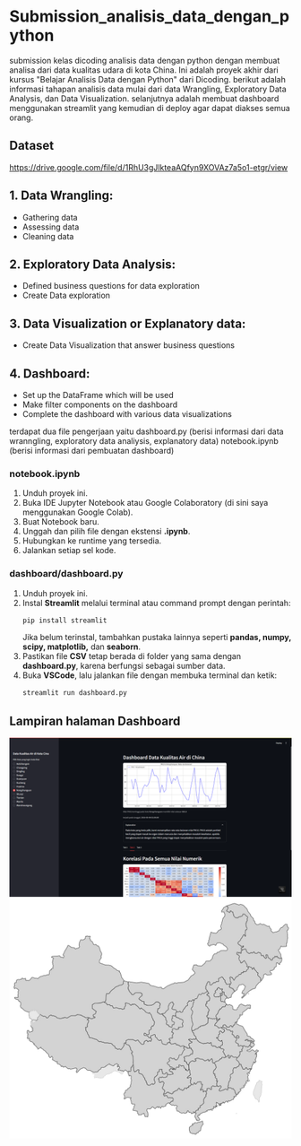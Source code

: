 # Submission_analisis_data_dengan_python
submission kelas dicoding analisis data dengan python dengan membuat analisa dari data kualitas udara di kota China. Ini adalah proyek akhir dari kursus "Belajar Analisis Data dengan Python" dari Dicoding. berikut adalah informasi tahapan analisis data mulai dari data Wrangling, Exploratory Data Analysis, dan Data Visualization. selanjutnya adalah membuat dashboard menggunakan streamlit yang kemudian di deploy agar dapat diakses semua orang.

## Dataset
https://drive.google.com/file/d/1RhU3gJlkteaAQfyn9XOVAz7a5o1-etgr/view

## 1. Data Wrangling:
- Gathering data
- Assessing data
- Cleaning data
## 2. Exploratory Data Analysis:
- Defined business questions for data exploration
- Create Data exploration
## 3. Data Visualization or Explanatory data:
- Create Data Visualization that answer business questions
## 4. Dashboard:
- Set up the DataFrame which will be used
- Make filter components on the dashboard
- Complete the dashboard with various data visualizations

terdapat dua file pengerjaan yaitu
dashboard.py (berisi informasi dari data wranngling, exploratory data analiysis, explanatory data)
notebook.ipynb (berisi informasi dari pembuatan dashboard)

### **notebook.ipynb**  
1. Unduh proyek ini.  
2. Buka IDE Jupyter Notebook atau Google Colaboratory (di sini saya menggunakan Google Colab).  
3. Buat Notebook baru.
4. Unggah dan pilih file dengan ekstensi **.ipynb**.  
5. Hubungkan ke runtime yang tersedia.  
6. Jalankan setiap sel kode.  

### **dashboard/dashboard.py**  
1. Unduh proyek ini.  
2. Instal **Streamlit** melalui terminal atau command prompt dengan perintah:  
   ```sh
   pip install streamlit
   ```  
   Jika belum terinstal, tambahkan pustaka lainnya seperti **pandas, numpy, scipy, matplotlib,** dan **seaborn**.  
3. Pastikan file **CSV** tetap berada di folder yang sama dengan **dashboard.py**, karena berfungsi sebagai sumber data.  
4. Buka **VSCode**, lalu jalankan file dengan membuka terminal dan ketik:  
   ```sh
   streamlit run dashboard.py
   ```
## Lampiran halaman Dashboard
![image](tampilan_dashboard.png)
![image](china.jpg)
